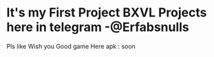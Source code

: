 #   It's my First Project BXVL Projects here in telegram -@Erfabsnulls
Pls like Wish you Good game
Here apk : soon
